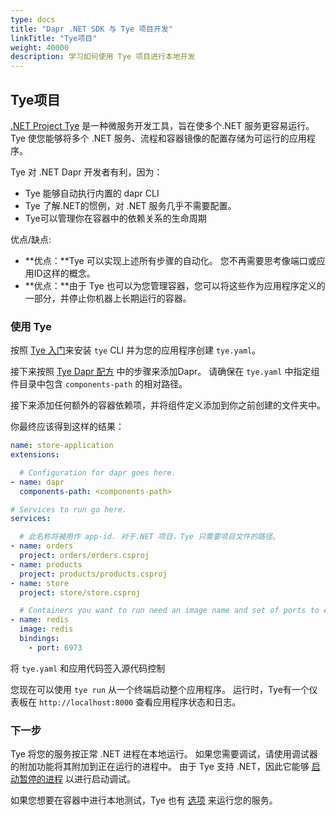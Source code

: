 ```yaml
---
type: docs
title: "Dapr .NET SDK 与 Tye 项目开发"
linkTitle: "Tye项目"
weight: 40000
description: 学习如何使用 Tye 项目进行本地开发
---
```


## Tye项目

[.NET Project Tye](https://github.com/dotnet/tye/) 是一种微服务开发工具，旨在使多个.NET 服务更容易运行。 Tye 使您能够将多个 .NET 服务、流程和容器镜像的配置存储为可运行的应用程序。

Tye 对 .NET Dapr 开发者有利，因为：

- Tye 能够自动执行内置的 dapr CLI
- Tye 了解.NET的惯例，对 .NET 服务几乎不需要配置。
- Tye可以管理你在容器中的依赖关系的生命周期

优点/缺点:
- **优点：**Tye 可以实现上述所有步骤的自动化。 您不再需要思考像端口或应用ID这样的概念。
- **优点：**由于 Tye 也可以为您管理容器，您可以将这些作为应用程序定义的一部分，并停止你机器上长期运行的容器。

### 使用 Tye

按照 [Tye 入门](https://github.com/dotnet/tye/blob/master/docs/getting_started.md)来安装 `tye` CLI 并为您的应用程序创建 `tye.yaml`。

接下来按照 [Tye Dapr 配方](https://github.com/dotnet/tye/blob/master/docs/recipes/dapr.md) 中的步骤来添加Dapr。 请确保在 `tye.yaml` 中指定组件目录中包含 `components-path` 的相对路径。

接下来添加任何额外的容器依赖项，并将组件定义添加到你之前创建的文件夹中。

你最终应该得到这样的结果：

```yaml
name: store-application
extensions:

  # Configuration for dapr goes here.
- name: dapr
  components-path: <components-path> 

# Services to run go here.
services:

  # 此名称将被用作 app-id. 对于.NET 项目，Tye 只需要项目文件的路径。
- name: orders
  project: orders/orders.csproj
- name: products
  project: products/products.csproj
- name: store
  project: store/store.csproj

  # Containers you want to run need an image name and set of ports to expose.
- name: redis
  image: redis
  bindings:
    - port: 6973
```

将 `tye.yaml` 和应用代码签入源代码控制

您现在可以使用 `tye run` 从一个终端启动整个应用程序。 运行时，Tye有一个仪表板在 `http://localhost:8000` 查看应用程序状态和日志。

### 下一步

Tye 将您的服务按正常 .NET 进程在本地运行。 如果您需要调试，请使用调试器的附加功能将其附加到正在运行的进程中。 由于 Tye 支持 .NET，因此它能够 [启动暂停的进程](https://github.com/dotnet/tye/blob/master/docs/reference/commandline/tye-run.md#options) 以进行启动调试。

如果您想要在容器中进行本地测试，Tye 也有 [选项](https://github.com/dotnet/tye/blob/master/docs/reference/commandline/tye-run.md#options) 来运行您的服务。

